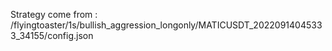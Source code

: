 Strategy come from : /flyingtoaster/1s/bullish_aggression_longonly/MATICUSDT_20220914045333_34155/config.json